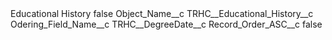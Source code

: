 <?xml version="1.0" encoding="UTF-8"?>
<CustomMetadata xmlns="http://soap.sforce.com/2006/04/metadata" xmlns:xsi="http://www.w3.org/2001/XMLSchema-instance" xmlns:xsd="http://www.w3.org/2001/XMLSchema">
    <label>Educational History</label>
    <protected>false</protected>
    <values>
        <field>Object_Name__c</field>
        <value xsi:type="xsd:string">TRHC__Educational_History__c</value>
    </values>
    <values>
        <field>Odering_Field_Name__c</field>
        <value xsi:type="xsd:string">TRHC__DegreeDate__c</value>
    </values>
    <values>
        <field>Record_Order_ASC__c</field>
        <value xsi:type="xsd:boolean">false</value>
    </values>
</CustomMetadata>
